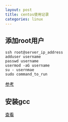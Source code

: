 ```yaml
---
layout: post
title: centos使用记录
categories: linux
---
```


## 添加root用户

```shell
ssh root@server_ip_address
adduser username
passwd username
usermod -aG username
su - usernmae
sudo command_to_run
```

[参考](https://www.digitalocean.com/community/tutorials/how-to-create-a-sudo-user-on-centos-quickstart)


## 安装gcc


[查看](http://www.cyberciti.biz/faq/centos-rhel-7-redhat-linux-install-gcc-compiler-development-tools/)
